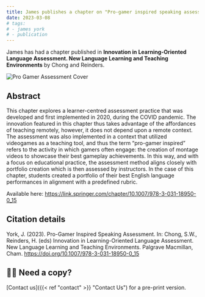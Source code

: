 ```yaml
---
title: James publishes a chapter on "Pro-gamer inspired speaking assessment."
date: 2023-03-08
# tags:
# - james york
# - publication
---
```


James has had a chapter published in **Innovation in Learning-Oriented Language Assessment. New Language Learning and Teaching Environments** by Chong and Reinders.

<!--more-->

<img src="https://media.springernature.com/full/springer-static/cover-hires/book/978-3-031-18950-0?as=webp" alt="Pro Gamer Assessment Cover">

## Abstract

This chapter explores a learner-centred assessment practice that was developed and first implemented in 2020, during the COVID pandemic. The innovation featured in this chapter thus takes advantage of the affordances of teaching remotely, however, it does not depend upon a remote context. The assessment was also implemented in a context that utilized videogames as a teaching tool, and thus the term “pro-gamer inspired” refers to the activity in which gamers often engage: the creation of montage videos to showcase their best gameplay achievements. In this way, and with a focus on educational practice, the assessment method aligns closely with portfolio creation which is then assessed by instructors. In the case of this chapter, students created a portfolio of their best English language performances in alignment with a predefined rubric.

Available here: https://link.springer.com/chapter/10.1007/978-3-031-18950-0_15

## Citation details

York, J. (2023). Pro-Gamer Inspired Speaking Assessment. In: Chong, S.W., Reinders, H. (eds) Innovation in Learning-Oriented Language Assessment. New Language Learning and Teaching Environments. Palgrave Macmillan, Cham. https://doi.org/10.1007/978-3-031-18950-0_15

## 🏴‍☠️ Need a copy?

[Contact us]({{< ref "contact" >}} "Contact Us") for a pre-print version.